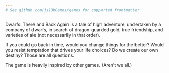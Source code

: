 ```yaml
---
# See github.com/js13kGames/games for supported frontmatter
---
```

Dwarfs: There and Back Again is a tale of high adventure, undertaken by a company of dwarfs, in search of dragon-guarded gold, true friendship, and varieties of ale (not necessarily in that order).

If you could go back in time, would you change things for the better? Would you resist temptation that drives your life choices? Do we create our own destiny? Those are all questions.

The game is heavily inspired by other games. (Aren't we all.)